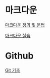 # 마크다운

[마크다운 정의 및 문법](./Simple_Guide_to_Markdown.md)

[마크다운 실습](./markdown_practice.md)



# Github

[Git 기초](./Markdown&Git_Related.md)







